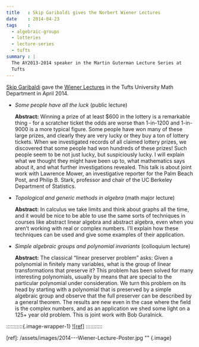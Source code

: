 ```yaml
---
title   : Skip Garibaldi gives the Norbert Wiener Lectures
date    : 2014-04-23
tags    : 
  - algebraic-groups
  - lotteries
  - lecture-series
  - tufts
summary : |
  The AY2013-2014 speaker in the Martin Guterman Lecture Series at
  Tufts
---
```


[Skip Garibaldi] gave the [Wiener Lectures] in the Tufts University
Math Department in April 2014.

- *Some people have all the luck* (public lecture) 

  **Abstract:** Winning a prize of at least $600 in the lottery is a
  remarkable thing - for a scratcher ticket the odds are worse than
  1-in-1200 and 1-in-9000 is a more typical figure. Some people have
  won many of these large prizes, and clearly they are very lucky or
  they buy a ton of lottery tickets. When we investigated records of
  all claimed lottery prizes, we discovered that some people had won
  hundreds of these prizes! Such people seem to be not just lucky, but
  suspiciously lucky. I will explain what we thought they might have
  been up to, what mathematics says about it, and what further
  investigations revealed.  This talk is about joint work with
  Lawrence Mower, an investigative reporter for the Palm Beach Post,
  and Philip B. Stark, professor and chair of the UC Berkeley
  Department of Statistics.

- *Topological and generic methods in algebra* (math major lecture) 

  **Abstract:** In calculus we take limits and think about graphs all
  the time, and it would be nice to be able to use the same sorts of
  techniques in courses like abstract linear algebra and abstract
  algebra, even when you aren’t working with real or complex
  numbers. I’ll explain how these techniques can be used and give some
  examples of their application.

- *Simple algebraic groups and polynomial invariants* (colloquium lecture)

   **Abstract:** The classical “linear preserver problem” asks: Given
   a polynomial in finitely many variables, what is the group of
   linear transformations that preserve it?  This problem has been
   solved for many interesting polynomials, usually by means that are
   special to the particular polynomial under consideration.  We turn
   this problem on its head by starting with a polynomial that is
   preserved by a simple algebraic group and observe that the full
   preserver can be described by a general theorem.  The results are
   new even in the case where the field is the complex numbers, and as
   an application we shed some light on a 125+ year old problem. This
   is joint work with Bob Guralnick.

[Skip Garibaldi]: http://www.garibaldibros.com/
[Wiener Lectures]: http://math.tufts.edu/seminars/lecturesWiener.htm

:::::::::::{.image-wrapper-1}
[![ref]](/assets/images/2014---Wiener-Lecture-Poster.jpg)
:::::::::::

[ref]: /assets/images/2014---Wiener-Lecture-Poster.jpg "" {.image}
